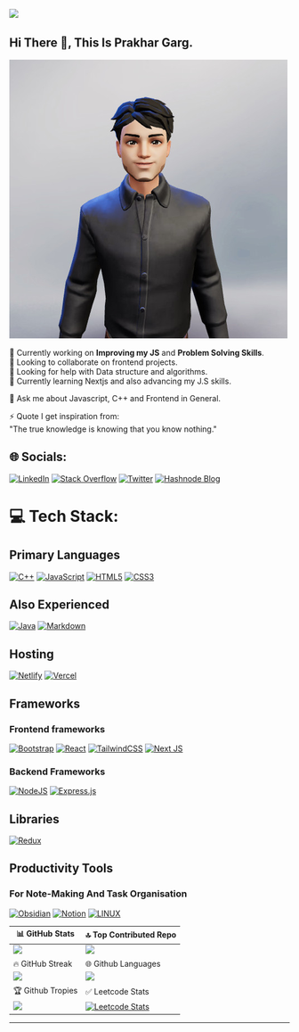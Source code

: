 [![](https://visitcount.itsvg.in/api?id=Prakhargarg-2010196&icon=2&color=3)](https://visitcount.itsvg.in)

## Hi There 👋, This Is Prakhar Garg.
![](https://github.com/Prakhargarg-2010196/Prakhargarg-2010196/blob/main/ReadyPlayerMe-Avatar.jpeg)

🔭 Currently working on **Improving my JS** and **Problem Solving Skills**.<br>
👯 Looking to collaborate on frontend projects.<br>
🤝 Looking for help with Data structure and algorithms.<br>
🌱 Currently learning Nextjs and also advancing my J.S skills.

💬 Ask me about Javascript, C++ and Frontend in General.<br>

⚡ Quote I get inspiration from:<br>"The true knowledge is knowing that you know nothing."


## 🌐 Socials:
[![LinkedIn](https://img.shields.io/badge/LinkedIn-%230077B5.svg?logo=linkedin&logoColor=white)](https://linkedin.com/in/prakhargarg23) 
[![Stack Overflow](https://img.shields.io/badge/-Stackoverflow-FE7A16?logo=stack-overflow&logoColor=white)](https://stackoverflow.com/users/15645824/prakhar-garg) [![Twitter](https://img.shields.io/badge/Twitter-%231DA1F2.svg?logo=Twitter&logoColor=white)](https://twitter.com/prakhargarg23) 
[![Hashnode Blog](https://img.shields.io/badge/Hashnode-2962FF?style=for-the-badge&logo=hashnode&logoColor=white)](https://prakharblogs.hashnode.dev/)

# 💻 Tech Stack:
## Primary Languages
[![C++](https://img.shields.io/badge/c++-%2300599C.svg?style=for-the-badge&logo=c%2B%2B&logoColor=white)](https://en.cppreference.com/w/) 
[![JavaScript](https://img.shields.io/badge/javascript-%23323330.svg?style=for-the-badge&logo=javascript&logoColor=%23F7DF1E)](https://javascript.info/) 
[![HTML5](https://img.shields.io/badge/html5-%23E34F26.svg?style=for-the-badge&logo=html5&logoColor=white)](https://internetingishard.netlify.app/html-and-css/basic-web-pages/index.html)
[![CSS3](https://img.shields.io/badge/css3-%231572B6.svg?style=for-the-badge&logo=css3&logoColor=white)](https://internetingishard.netlify.app/html-and-css/basic-web-pages/index.html)
## Also Experienced 
[![Java](https://img.shields.io/badge/java-%23ED8B00.svg?style=for-the-badge&logo=java&logoColor=white)](https://dev.java/learn/)
[![Markdown](https://img.shields.io/badge/markdown-%23000000.svg?style=for-the-badge&logo=markdown&logoColor=white)](https://www.markdownguide.org/)

## Hosting 
[![Netlify](https://img.shields.io/badge/netlify-%23000000.svg?style=for-the-badge&logo=netlify&logoColor=#00C7B7)](https://www.netlify.com/) 
[![Vercel](https://img.shields.io/badge/vercel-%23000000.svg?style=for-the-badge&logo=vercel&logoColor=white)](https://vercel.com/)

## Frameworks

### Frontend frameworks
[![Bootstrap](https://img.shields.io/badge/bootstrap-%23563D7C.svg?style=for-the-badge&logo=bootstrap&logoColor=white)](https://getbootstrap.com/) 
[![React](https://img.shields.io/badge/react-%2320232a.svg?style=for-the-badge&logo=react&logoColor=%2361DAFB)](https://react.dev/)
[![TailwindCSS](https://img.shields.io/badge/tailwindcss-%2338B2AC.svg?style=for-the-badge&logo=tailwind-css&logoColor=white)](https://tailwindcss.com)
[![Next JS](https://img.shields.io/badge/Next-black?style=for-the-badge&logo=next.js&logoColor=white)](https://nextjs.org/) 

### Backend Frameworks
[![NodeJS](https://img.shields.io/badge/node.js-6DA55F?style=for-the-badge&logo=node.js&logoColor=white)](https://nodejs.dev/en/learn/)
[![Express.js](https://img.shields.io/badge/express.js-%23404d59.svg?style=for-the-badge&logo=express&logoColor=%2361DAFB)](https://expressjs.com) 

## Libraries
[![Redux](https://img.shields.io/badge/redux-%23593d88.svg?style=for-the-badge&logo=redux&logoColor=white)](https://redux.js.org/)

## Productivity Tools
### For Note-Making And Task Organisation
[![Obsidian](https://img.shields.io/badge/Obsidian-483699?style=for-the-badge&logo=Obsidian&logoColor=white)](https://obsidian.md/)
[![Notion](https://img.shields.io/badge/Notion-%23000000.svg?style=for-the-badge&logo=notion&logoColor=white)](https://www.notion.so)
[![LINUX](https://img.shields.io/badge/Linux-FCC624?style=for-the-badge&logo=linux&logoColor=black)](https://linuxjourney.com/)

| 📊 GitHub Stats | 🔝 Top Contributed Repo  |
| ----------------|  ----------------------- |
|![](https://github-readme-stats.vercel.app/api?username=Prakhargarg-2010196&theme=highcontrast&hide_border=false&include_all_commits=true&count_private=true) | ![](https://github-contributor-stats.vercel.app/api?username=Prakhargarg-2010196&limit=5&theme=dark&combine_all_yearly_contributions=true) |
| 🔥 GitHub Streak | 🌐 Github Languages |
|![](https://github-readme-streak-stats.herokuapp.com/?user=Prakhargarg-2010196&theme=highcontrast&hide_border=false)|![](https://github-readme-stats.vercel.app/api/top-langs/?username=Prakhargarg-2010196&theme=highcontrast&hide_border=false&include_all_commits=true&count_private=true&layout=compact)|
|  🏆 Github Tropies |  ✅ Leetcode Stats|
|  ![](https://github-profile-trophy.vercel.app/?username=Prakhargarg-2010196&theme=buddhism&no-frame=true&no-bg=true&margin-w=4) |[![Leetcode Stats](https://leetcard.jacoblin.cool/prakhar-garg?ext=heatmap&theme=unicorn,dark)](https://leetcode.com/prakhar-garg/)  |

---



